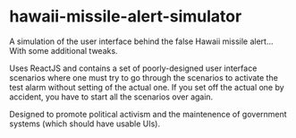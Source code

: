 # hawaii-missile-alert-simulator

A simulation of the user interface behind the false Hawaii missile alert... With some additional tweaks.

Uses ReactJS and contains a set of poorly-designed user interface scenarios where one must try to go through the scenarios to activate the test alarm without setting of the actual one. If you set off the actual one by accident, you have to start all the scenarios over again.

Designed to promote political activism and the maintenence of government systems (which should have usable UIs).